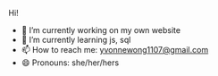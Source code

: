 Hi! 
<!-- 
**yvonne0711/yvonne0711** is a ✨ _special_ ✨ repository because its `README.md` (this file) appears on your GitHub profile. -->

- 🔭 I’m currently working on my own website
- 🌱 I’m currently learning js, sql
- 📫 How to reach me: yvonnewong1107@gmail.com 
- 😄 Pronouns: she/her/hers
<!-- - 🤔 I’m looking for help with how to get into entry level tech jobs -->
<!-- - ⚡ Fun fact: ... -->
<!-- - 💬 Ask me about ... -->
<!-- - 👯 I’m looking to collaborate on ... -->
